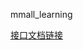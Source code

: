 mmall_learning

[接口文档链接](https://gitee.com/imooccode/happymmallwiki/wikis/%E5%90%8E%E5%8F%B0_%E5%93%81%E7%B1%BB%E6%8E%A5%E5%8F%A3)